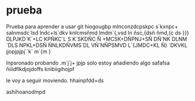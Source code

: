 # prueba
Prueba para aprender a usar git
hiogougbp
mlnconzdcpskpc
s´kxnpc+
salnmsdc´lsd
lndc+ls´dkv
knlcmsñmd
lmdm´{,vsd
ln ñsc,{dsñ
ñmd,{c
ds  }}}
DLPJKD´K´+LC
KPÑKC´L
S
K´SKDÑC
Ñ
+MCSK+DÑPNJ+SÑ
DÑ´NK
DLNM´DLS
NPKL+DSÑ
ÑNLKDÑVMS´DL
VÑ´NÑPSMVD
L´{JMDC+KL
Ñ}
´DKVKL
jjopjpjpj´´k´
m´{m
}

lnpsronado
probando
.m´j´j+
jpjp
 solo estoy añadiendo algo
 safafsa
 ñiiidflkdjojdoffs
knibiigihojpf



le voy a seguir moviendo. hhainpfdd+ds



 ashihoanodmpd
